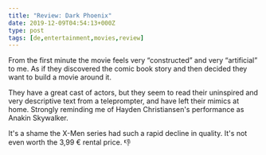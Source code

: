 ```yaml
---
title: "Review: Dark Phoenix"
date: 2019-12-09T04:54:13+000Z
type: post
tags: [de,entertainment,movies,review]
---
```


From the first minute the movie feels very “constructed” and very “artificial” to me. As if they discovered the comic book story and then decided they want to build a movie around it.

They have a great cast of actors, but they seem to read their uninspired and very descriptive text from a teleprompter, and have left their mimics at home. Strongly reminding me of Hayden Christiansen's performance as Anakin Skywalker. 

It's a shame the X-Men series had such a rapid decline in quality. It's not even worth the 3,99 € rental price. 👎
